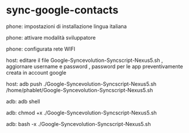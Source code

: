 # sync-google-contacts

phone: impostazioni di installazione lingua italiana

phone: attivare modalità sviluppatore

phone: configurata rete WIFI

host:  editare il file Google-Syncevolution-Syncscript-Nexus5.sh , aggiornare username e password  , password per le app preventivamente creata in account google

host:  adb push ./Google-Syncevolution-Syncscript-Nexus5.sh /home/phablet/Google-Syncevolution-Syncscript-Nexus5.sh

adb:  adb shell

adb:  chmod +x ./Google-Syncevolution-Syncscript-Nexus5.sh

adb:  bash -x ./Google-Syncevolution-Syncscript-Nexus5.sh
